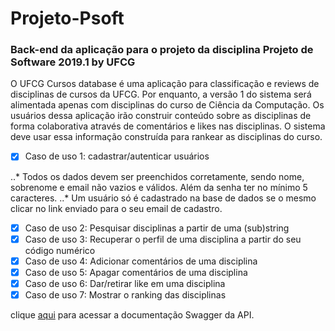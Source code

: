 # Projeto-Psoft

### Back-end da aplicação para o projeto da disciplina Projeto de Software 2019.1 by UFCG

O UFCG Cursos database é uma aplicação para classificação e reviews de disciplinas de cursos da UFCG. Por enquanto, a versão 1 do sistema será alimentada apenas com disciplinas do curso de Ciência da Computação. Os usuários dessa aplicação irão construir conteúdo sobre as disciplinas de forma colaborativa através de comentários e likes nas disciplinas. O sistema deve usar essa informação construída para rankear as disciplinas do curso.

- [x] Caso de uso 1: cadastrar/autenticar usuários

..* Todos os dados devem ser preenchidos corretamente, sendo nome, sobrenome e email não vazios e válidos. Além da senha ter no mínimo 5 caracteres.
..* Um usuário só é cadastrado na base de dados se o mesmo clicar no link enviado para o seu email de cadastro.

- [x] Caso de uso 2: Pesquisar disciplinas a partir de uma (sub)string
- [x] Caso de uso 3: Recuperar o perfil de uma disciplina a partir do seu código numérico
- [x] Caso de uso 4: Adicionar comentários de uma disciplina
- [x] Caso de uso 5: Apagar comentários de uma disciplina
- [x] Caso de uso 6: Dar/retirar like em uma disciplina
- [x] Caso de uso 7: Mostrar o ranking das disciplinas

clique [aqui](https://projsof.herokuapp.com/api/swagger-ui.html#) para acessar a documentação Swagger da API.
